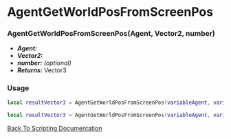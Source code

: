 # AgentGetWorldPosFromScreenPos

### AgentGetWorldPosFromScreenPos(Agent, Vector2, number)
- ***Agent:*** 
- ***Vector2:*** 
- ***number:*** *(optional)* 
- ***Returns:*** Vector3

### Usage

```Lua
local resultVector3 = AgentGetWorldPosFromScreenPos(variableAgent, variableVector2)
```

```Lua
local resultVector3 = AgentGetWorldPosFromScreenPos(variableAgent, variableVector2, variableNumber)
```



[Back To Scripting Documentation](../README.md)
